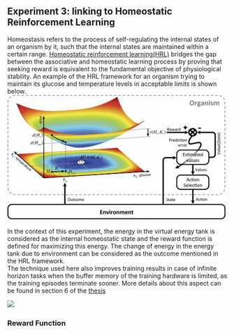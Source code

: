 ## Experiment 3: linking to Homeostatic Reinforcement Learning
Homeostasis refers to the process of self-regulating the internal states of an organism by it, such that
the internal states are maintained within a certain range. [Homeostatic reinforcement learning(HRL)](https://elifesciences.org/articles/04811) bridges the gap between the associative and homeostatic learning process by proving that seeking reward is equivalent to the fundamental objective of physiological stability. An example of the HRL framework for an organism trying to maintain its glucose and temperature levels in acceptable limits is shown below.  
<img src=imgs/HRL_framework.jpg width="500">  

In the context of this experiment, the energy in the virtual energy tank is considered as the internal homeostatic state and the reward function is defined for maximizing this energy. The change of energy in the energy tank due to environment can be considered as the outcome mentioned in the HRL framework.  
The technique used here also improves training results in case of infinite horizon tasks when the buffer memory of the training hardware is limited, as the training episodes terminate sooner. More details about this aspect can be found in section 6 of the [thesis](http://essay.utwente.nl/88729/1/Chaturvedi_MA_EEMCs.pdf)

![](imgs/cheetah.gif)

### Reward Function

